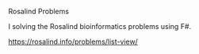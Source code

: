 Rosalind Problems

I solving the Rosalind bioinformatics problems using F#.

https://rosalind.info/problems/list-view/

